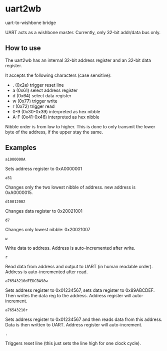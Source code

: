 # uart2wb
uart-to-wishbone bridge

UART acts as a wishbone master. Currently, only 32-bit addr/data bus only.

## How to use
The uart2wb has an internal 32-bit address register and an 32-bit data register.

It accepts the following characters (case sensitive):

- . (0x2e)         trigger reset line
- a (0x61)         select address register
- d (0x64)         select data register
- w (0x77)         trigger write
- r (0x72)         trigger read
- 0-9 (0x30-0x39)  interpreted as hex nibble
- A-F (0x41-0x46)  interpreted as hex nibble

Nibble order is from low to higher. This is done to only transmit the lower byte of the address, if the upper stay the same.

## Examples

    a1000000A
Sets address register to 0xA0000001

    a51
Changes only the two lowest nibble of address. new address is 0xA0000015.

    d10012002
Changes data register to 0x20021001

    d7
Changes only lowest nibble: 0x20021007

    w
Write data to address. Address is auto-incremented after write.

    r
Read data from address and output to UART (in human readable order).
Address is auto-incremented after read.

    a76543210dFEDCBA98w
Sets address register to 0x01234567, sets data register to 0x89ABCDEF. Then writes the data reg to the address.
Address register will auto-increment.

    a76543210r
Sets address register to 0x01234567 and then reads data from this address. Data is then written to UART.
Address register will auto-increment.

    .
Triggers reset line (this just sets the line high for one clock cycle).


